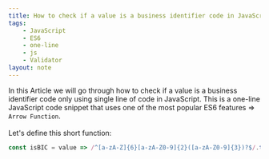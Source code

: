 ```yaml
---
title: How to check if a value is a business identifier code in JavaScript
tags:
    - JavaScript
    - ES6
    - one-line
    - js
    - Validator
layout: note
---
```




In this Article we will go through how to check if a value is a business identifier code only using single line of code in JavaScript.
This is a one-line JavaScript code snippet that uses one of the most popular ES6 features => `Arrow Function`.
<br/>
<br/>
Let's define this short function:

```js {.wrap}
const isBIC = value => /^[a-zA-Z]{6}[a-zA-Z0-9]{2}([a-zA-Z0-9]{3})?$/.test(value);
```